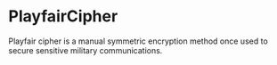 # PlayfairCipher
Playfair cipher is a manual symmetric encryption method once used to secure sensitive military communications.
